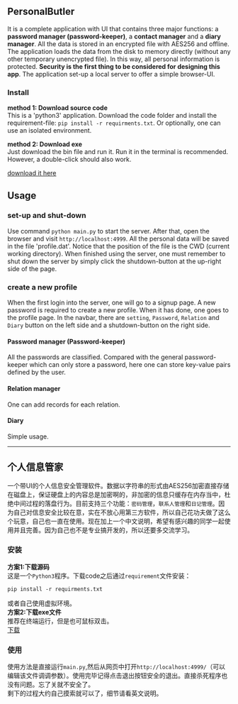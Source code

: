 ## PersonalButler

It is a complete application with UI that contains three major functions: a **password manager (password-keeper)**, a **contact manager** and a **diary manager**. All the data is stored in an encrypted file with AES256 and offline. The application loads the data from the disk to memory directly (without any other temporary unencrypted file). In this way, all personal information is protected. **Security is the first thing to be considered for designing this app**. The application set-up a local server to offer a simple browser-UI.

### Install
**method 1: Download source code**  
This is a 'python3' application. Download the code folder and install the requirement-file: `pip install -r requirments.txt`. Or optionally, one can use an isolated environment.

**method 2: Download exe**  
Just download the bin file and run it. Run it in the terminal is recommended. However, a double-click should also work.

[download it here](https://github.com/HengyueLi/PersonalButler/releases)

## Usage

### set-up and  shut-down

Use command `python main.py` to start the server. After that, open the browser and visit `http://localhost:4999`. All the personal data will be saved in the file 'profile.dat'. Notice that the position of the file is the CWD (current working directory). When finished using the server, one must remember to shut down the server by simply click the shutdown-button at the up-right side of the page.

### create a new profile

When the first login into the server, one will go to a signup page. A new password is required to create a new profile. When it has done, one goes to the profile page. In the navbar, there are `setting`, `Password`, `Relation` and `Diary` button on the left side and a shutdown-button on the right side.

#### Password manager (Password-keeper)

All the passwords are classified. Compared with the general password-keeper which can only store a password, here one can store key-value pairs defined by the user.

#### Relation manager

One can add records for each relation.

#### Diary

Simple usage.


--------------------

## 个人信息管家  
一个带UI的个人信息安全管理软件。数据以字符串的形式由AES256加密直接存储在磁盘上，保证硬盘上的内容总是加密啊的，非加密的信息只缓存在内存当中，杜绝中间过程的落盘行为。目前支持三个功能：`密码管理`，`联系人管理`和`日记管理`。因为自己对信息安全比较在意，实在不放心用第三方软件，所以自己花功夫做了这么个玩意，自己也一直在使用。现在加上一个中文说明，希望有感兴趣的同学一起使用并且完善。因为自己也不是专业搞开发的，所以还要多交流学习。


### 安装
**方案1:下载源码**   
这是一个`Python3`程序。下载code之后通过`requirement`文件安装：  
```
pip install -r requirments.txt
```
或者自己使用虚拟环境。  
**方案2:下载exe文件**   
推荐在终端运行，但是也可鼠标双击。  
[下载](https://github.com/HengyueLi/PersonalButler/releases)

### 使用  
使用方法是直接运行`main.py`,然后从网页中打开`http://localhost:4999/`（可以编辑该文件调调参数）。使用完毕记得点击退出按钮安全的退出。直接杀死程序也没有问题。忘了关就不安全了。  
剩下的过程大约自己摸索就可以了，细节请看英文说明。
